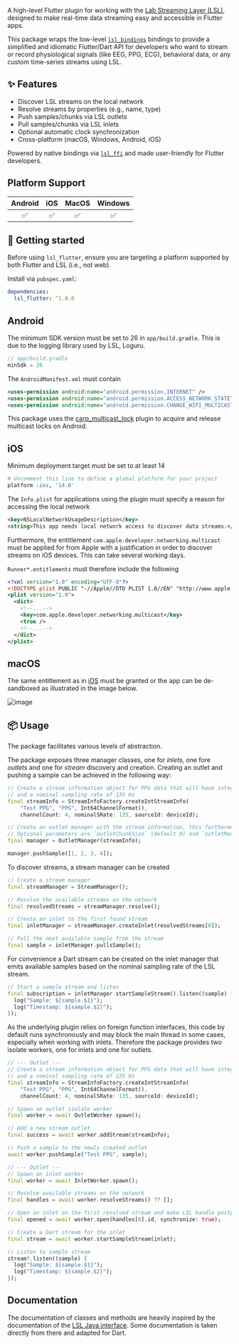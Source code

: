 A high-level Flutter plugin for working with the [Lab Streaming Layer (LSL)](https://github.com/sccn/labstreaminglayer), designed to make real-time data streaming easy and accessible in Flutter apps.

This package wraps the low-level [`lsl_bindings`](https://pub.dev/packages/lsl_bindings) bindings to provide a simplified and idiomatic Flutter/Dart API for developers who want to stream or record physiological signals (like EEG, PPG, ECG), behavioral data, or any custom time-series streams using LSL.

## ✨ Features

- Discover LSL streams on the local network
- Resolve streams by properties (e.g., name, type)
- Push samples/chunks via LSL outlets
- Pull samples/chunks via LSL inlets
- Optional automatic clock synchronization
- Cross-platform (macOS, Windows, Android, iOS)

Powered by native bindings via [`lsl_ffi`](https://pub.dev/packages/lsl_ffi) and made user-friendly for Flutter developers.

## Platform Support

| Android | iOS | MacOS | Windows |
| :-----: | :-: | :---: | :-----: |
|   ✅    | ✅  |  ✅   |   ✅    |

## 🚀 Getting started

Before using `lsl_flutter`, ensure you are targeting a platform supported by both Flutter and LSL (i.e., not web).

Install via `pubspec.yaml`:

```yaml
dependencies:
  lsl_flutter: ^1.0.0
```

## Android

The minimum SDK version must be set to 26 in `app/build.gradle`. This is due to the logging library used by LSL, Loguru.

```java
// app/build.gradle
minSdk = 26
```

The `AndroidManifest.xml` must contain

```xml
<uses-permission android:name="android.permission.INTERNET" />
<uses-permission android:name="android.permission.ACCESS_NETWORK_STATE" />
<uses-permission android:name="android.permission.CHANGE_WIFI_MULTICAST_STATE" />
```

This package uses the [carp_multicast_lock](rttps://pub.dev/packages/carp_multicast_lock) plugin to acquire and release multicast locks on Android.

## iOS

Minimum deployment target must be set to at least 14

```ruby
# Uncomment this line to define a global platform for your project
platform :ios, '14.0'
```

The `Info.plist` for applications using the plugin must specify a reason for accessing the local network

```xml
<key>NSLocalNetworkUsageDescription</key>
<string>This app needs local network access to discover data streams.</string>
```

Furthermore, the entitlement `com.apple.developer.networking.multicast` must be applied for from Apple with a justification in order to discover streams on iOS devices. This can take several working days.

`Runner*.entitlements` must therefore include the following

```xml
<?xml version="1.0" encoding="UTF-8"?>
<!DOCTYPE plist PUBLIC "-//Apple//DTD PLIST 1.0//EN" "http://www.apple.com/DTDs/PropertyList-1.0.dtd">
<plist version="1.0">
  <dict>
    <!--...-->
    <key>com.apple.developer.networking.multicast</key>
    <true />
    <!--...-->
  </dict>
</plist>

```

## macOS

The same entitlement as in [iOS](#iOS) must be granted or the app can be de-sandboxed as illustrated in the image below.

![image](https://github.com/user-attachments/assets/6ccc2e9c-485a-4b77-88c3-3b9a220314fc)

## 📦 Usage

The package facilitates various levels of abstraction.

The package exposes three manager classes, one for _inlets_, one fore _outlets_ and one for _stream_ discovery and creation. Creating an outlet and pushing a sample can be achieved in the following way:

```dart
// Create a stream information object for PPG data that will have integer samples, 4 channels,
// and a nominal sampling rate of 135 Hz
final streamInfo = StreamInfoFactory.createIntStreamInfo(
    "Test PPG", "PPG", Int64ChannelFormat(),
    channelCount: 4, nominalSRate: 135, sourceId: deviceId);

// Create an outlet manager with the stream information, this furthermore opens the outlet
// Optional parameters are `outletChunkSize` (default 0) and `outletMaxBuffered ` (default 360)
final manager = OutletManager(streamInfo);

manager.pushSample([1, 2, 3, 4]);
```

To discover streams, a stream manager can be created

```dart
// Create a stream manager
final streamManager = StreamManager();

// Resolve the available streams on the network
final resolvedStreams = streamManager.resolve();

// Create an inlet to the first found stream
final inletManager = streamManager.createInlet(resolvedStreams[0]);

// Pull the next available sample from the stream
final sample = inletManager.pullsSample();
```

For convenience a Dart stream can be created on the inlet manager that emits available samples based on the nominal sampling rate of the LSL stream.

```dart
// Start a sample stream and listen
final subscription = inletManager.startSampleStream().listen((sample) {
  log("Sample: ${sample.$1}");
  log("Timestamp: ${sample.$2}");
});
```

As the underlying plugin relies on foreign function interfaces, this code by default runs synchronously and may block the main thread in some cases, especially when working with inlets. Therefore the package provides two isolate workers, one for inlets and one for outlets.

```dart
// --- Outlet ---
// Create a stream information object for PPG data that will have integer samples, 4 channels,
// and a nominal sampling rate of 135 Hz
final streamInfo = StreamInfoFactory.createIntStreamInfo(
    "Test PPG", "PPG", Int64ChannelFormat(),
    channelCount: 4, nominalSRate: 135, sourceId: deviceId);

// Spawn an outlet isolate worker
final worker = await OutletWorker.spawn();

// Add a new stream outlet
final success = await worker.addStream(streamInfo);

// Push a sample to the newly created outlet
await worker.pushSample("Test PPG", sample);

// --- Outlet ---
// Spawn an inlet worker
final worker = await InletWorker.spawn();

// Resolve available streams on the network
final handles = await worker.resolveStreams() ?? [];

// Open an inlet on the first resolved stream and make LSL handle postprocessing synchronization automatically
final opened = await worker.open(handles[0].id, synchronize: true);

// Create a Dart stream for the inlet
final stream = await worker.startSampleStream(inlet);

// Listen to sample stream
stream?.listen((sample) {
  log("Sample: ${sample.$1}");
  log("Timestamp: ${sample.$2}");
});
```

## Documentation

The documentation of classes and methods are heavily inspired by the documentation of the [LSL Java interface](https://github.com/labstreaminglayer/liblsl-Java). Some documentation is taken directly from there and adapted for Dart.
